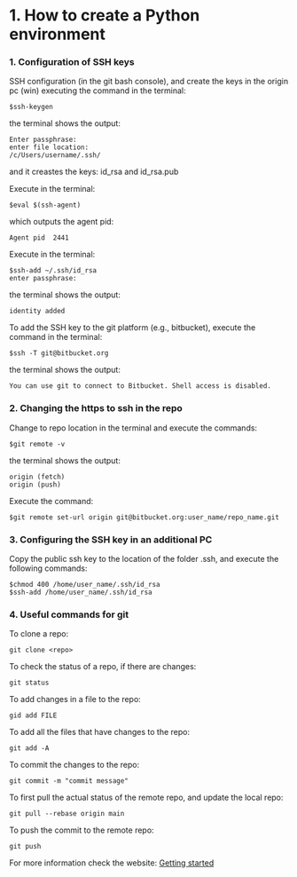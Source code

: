 # 1. How to create a Python environment

### 1. Configuration of SSH keys 

SSH configuration (in the git bash console), and create the keys in the origin pc (win) executing the command in the terminal:

```
$ssh-keygen
```

the terminal shows the output:

```
Enter passphrase:
enter file location: 
/c/Users/username/.ssh/
```

and it creastes the keys: id_rsa and id_rsa.pub

Execute in the terminal:

```
$eval $(ssh-agent)
```

which outputs the agent pid: 

```
Agent pid  2441
```

Execute in the terminal:

```
$ssh-add ~/.ssh/id_rsa
enter passphrase:
```
the terminal shows the output:

```
identity added
```

To add the SSH key to the git platform (e.g., bitbucket), execute the command in the terminal:

```
$ssh -T git@bitbucket.org
```

the terminal shows the output:

```
You can use git to connect to Bitbucket. Shell access is disabled.
```

### 2. Changing the https to ssh in the repo
Change to repo location in the terminal and execute the commands:

```
$git remote -v
```
the terminal shows the output:

```
origin (fetch)
origin (push)
```

Execute the command:

```
$git remote set-url origin git@bitbucket.org:user_name/repo_name.git
```

### 3. Configuring the SSH key in an additional PC
Copy the public ssh key to the location of the folder .ssh, and execute the following commands:

```
$chmod 400 /home/user_name/.ssh/id_rsa
$ssh-add /home/user_name/.ssh/id_rsa
```

### 4. Useful commands for git

To clone a repo:

```
git clone <repo>
```

To check the status of a repo, if there are changes:
```
git status
```

To add changes in a file to the repo:
```
gid add FILE
```

To add all the files that have changes to the repo:
```
git add -A
```

To commit the changes to the repo:
```
git commit -m "commit message"
```

To first pull the actual status of the remote repo, and update the local repo:
```
git pull --rebase origin main
```

To push the commit to the remote repo:
```
git push
```

For more information check the website: [Getting started](https://www.atlassian.com/git/tutorials/rewriting-history/git-rebase)
